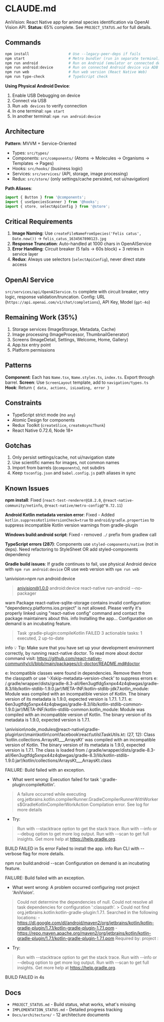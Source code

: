 # CLAUDE.md

AniVision: React Native app for animal species identification via OpenAI Vision API.
**Status**: 65% complete. See `PROJECT_STATUS.md` for full details.

## Commands

```bash
npm install                  # Use --legacy-peer-deps if fails
npm start                    # Metro bundler (run in separate terminal)
npm run android              # Run on Android (emulator or connected device)
npm run android:device       # Run on connected Android device via ADB
npm run web                  # Run web version (React Native Web)
npm run type-check           # TypeScript check
```

**Using Physical Android Device**:
1. Enable USB Debugging on device
2. Connect via USB
3. Run `adb devices` to verify connection
4. In one terminal: `npm start`
5. In another terminal: `npm run android:device`

## Architecture

**Pattern**: MVVM + Service-Oriented
- Types: `src/types/`
- Components: `src/components/` (Atoms → Molecules → Organisms → Templates → Pages)
- Hooks: `src/hooks/` (business logic)
- Services: `src/services/` (API, storage, image processing)
- Redux: `src/store/` (only settings/cache persisted, not ui/navigation)

**Path Aliases**:
```typescript
import { Button } from '@components';
import { useSpeciesScanner } from '@hooks';
import { store, selectApiConfig } from '@store';
```

## Critical Requirements

1. **Image Naming**: Use `createFileNameFromSpecies('Felis catus', Date.now())` → `felis_catus_1634567890123.jpg`
2. **Response Truncation**: Auto-handled at 1000 chars in OpenAIService
3. **Error Handling**: Circuit breaker (5 fails → 60s block) + 3 retries in service layer
4. **Redux**: Always use selectors (`selectApiConfig`), never direct state access

## OpenAI Service

`src/services/api/OpenAIService.ts` complete with circuit breaker, retry logic, response validation/truncation.
Config: URL (`https://api.openai.com/v1/chat/completions`), API Key, Model (`gpt-4o`)

## Remaining Work (35%)

1. Storage services (ImageStorage, Metadata, Cache)
2. Image processing (ImageProcessor, ThumbnailGenerator)
3. Screens (ImageDetail, Settings, Welcome, Home, Gallery)
4. App.tsx entry point
5. Platform permissions

## Patterns

**Component**: Each has `Name.tsx`, `Name.styles.ts`, `index.ts`. Export through barrel.
**Screen**: Use `ScreenLayout` template, add to `navigation/types.ts`
**Hook**: Return `{ data, actions, isLoading, error }`

## Constraints

- TypeScript strict mode (no `any`)
- Atomic Design for components
- Redux Toolkit (`createSlice`, `createAsyncThunk`)
- React Native 0.72.6, Node 18+

## Gotchas

1. Only persist settings/cache, not ui/navigation state
2. Use scientific names for images, not common names
3. Import from barrels (`@components`), not subdirs
4. Keep `tsconfig.json` and `babel.config.js` path aliases in sync

## Known Issues

**npm install**: Fixed (`react-test-renderer@18.2.0`, `@react-native-community/netinfo`, `@react-native/metro-config@^0.72.11`)

**Android Kotlin metadata version error**: Fixed - Added `kotlin.suppressKotlinVersionCheck=true` to `android/gradle.properties` to suppress incompatible Kotlin version warnings from gradle-plugin

**Windows build:android script**: Fixed - removed `./` prefix from gradlew call

**TypeScript errors (287)**: Components use `styled-components/native` (not in deps). Need refactoring to StyleSheet OR add styled-components dependency

**Gradle build issues**: If gradle continues to fail, use physical Android device with `npm run android:device` OR use web version with `npm run web`


\anivision>npm run android:device

> anivision@1.0.0 android:device
> react-native run-android --no-packager

warn Package react-native-sqlite-storage contains invalid configuration: "dependency.platforms.ios.project" is not allowed. Please verify it's properly linked using "react-native config" command and contact the package maintainers about this.
info Installing the app...
Configuration on demand is an incubating feature.

> Task :gradle-plugin:compileKotlin FAILED
3 actionable tasks: 1 executed, 2 up-to-date

info 💡 Tip: Make sure that you have set up your development environment correctly, by running react-native doctor. To read more about doctor command visit: https://github.com/react-native-community/cli/blob/main/packages/cli-doctor/README.md#doctor

e: Incompatible classes were found in dependencies. Remove them from the classpath or use '-Xskip-metadata-version-check' to suppress errors
e: /.gradle/wrapper/dists/gradle-8.3-all/6en3ugtfdg5xnpx44z4qbwgas/gradle-8.3/lib/kotlin-stdlib-1.9.0.jar!/META-INF/kotlin-stdlib-jdk7.kotlin_module: Module was compiled with an incompatible version of Kotlin. The binary version of its metadata is 1.9.0, expected version is 1.7.1.
 1.7.1.
e: 6en3ugtfdg5xnpx44z4qbwgas/gradle-8.3/lib/kotlin-stdlib-common-1.9.0.jar!/META-INF/kotlin-stdlib-common.kotlin_module: Module was compiled with an incompatible version of Kotlin. The binary version of its metadata is 1.9.0, expected version is 1.7.1.

\anivision\node_modules\@react-native\gradle-plugin\src\main\kotlin\com\facebook\react\utils\TaskUtils.kt: (27, 12): Class 'kotlin.collections.ArraysKt___ArraysKt' was compiled with an incompatible version of Kotlin. The binary version of its metadata is 1.9.0, expected version is 1.7.1.
The class is loaded from /.gradle/wrapper/dists/gradle-8.3-all/6en3ugtfdg5xnpx44z4qbwgas/gradle-8.3/lib/kotlin-stdlib-1.9.0.jar!/kotlin/collections/ArraysKt___ArraysKt.class

FAILURE: Build failed with an exception.

* What went wrong:
Execution failed for task ':gradle-plugin:compileKotlin'.
> A failure occurred while executing org.jetbrains.kotlin.compilerRunner.GradleCompilerRunnerWithWorkers$GradleKotlinCompilerWorkAction
   > Compilation error. See log for more details

* Try:
> Run with --stacktrace option to get the stack trace.
> Run with --info or --debug option to get more log output.
> Run with --scan to get full insights.
> Get more help at https://help.gradle.org.

BUILD FAILED in 5s
error Failed to install the app.
info Run CLI with --verbose flag for more details.

npm run build:android --scan
Configuration on demand is an incubating feature.

FAILURE: Build failed with an exception.

* What went wrong:
A problem occurred configuring root project 'AniVision'.
> Could not determine the dependencies of null.
   > Could not resolve all task dependencies for configuration ':classpath'.
      > Could not find org.jetbrains.kotlin:kotlin-gradle-plugin:1.7.1.
        Searched in the following locations:
          - https://dl.google.com/dl/android/maven2/org/jetbrains/kotlin/kotlin-gradle-plugin/1.7.1/kotlin-gradle-plugin-1.7.1.pom
          - https://repo.maven.apache.org/maven2/org/jetbrains/kotlin/kotlin-gradle-plugin/1.7.1/kotlin-gradle-plugin-1.7.1.pom
        Required by:
            project :

* Try:
> Run with --stacktrace option to get the stack trace.
> Run with --info or --debug option to get more log output.
> Run with --scan to get full insights.
> Get more help at https://help.gradle.org.

BUILD FAILED in 4s

## Docs

- `PROJECT_STATUS.md` - Build status, what works, what's missing
- `IMPLEMENTATION_STATUS.md` - Detailed progress tracking
- `Docs/architecture/` - 12 architecture documents
